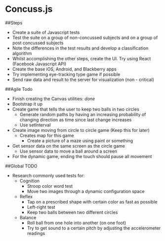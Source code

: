 Concuss.js
=======

##Steps
* Create a suite of Javascript tests
* Test the suite on a group of non-concussed subjects and on a group of post concussed subjects
* Note the differences in the test results and develop a classification algorithm
* Whilst accomplishing the other steps, create the UI. Try using React (Facebook Javascript API)
* Create the base iOS, Android, and Blackberry apps 
* Try implementing eye-tracking type game if possible
* Send raw data and result to the server for visualization (non - critical)

##Agile Todo
* Finish creating the Canvas utilities: *done*
* Bootstrap it up
* Create game that tells the user to keep two balls in two circles
	* Generate random paths by having an increasing probability of changing direction as time since last change increases
	* Use setInterval
* Create image moving from circle to circle game (Keep this for later)
	* Creates map for this game
		* Create a picture of a maze using paint or something
* Get sensor data on the same screen as the circle game
	* Use sensor data to move a ball around a screen
* For the dynamic game, ending the touch should pause all movement

##Global TODO
* Research commonly used tests for:
	* Cognition
		* Stroop color word test
		* Move two images through a dynamic configuration space
	* Reflex
		* Tap on a prescribed shape with certain color as fast as possible
		* Left-right test
		* Keep two balls between two different circles
	* Balance 
		* Roll ball from one hole into another (on one foot)
		* Try to get sound to a certain pitch by adjusting the accelerometer readings
